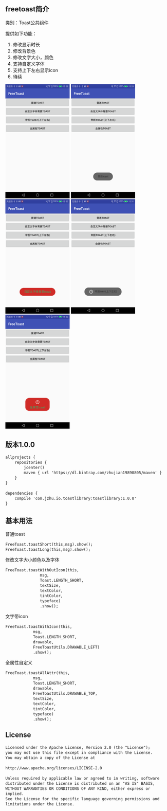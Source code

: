 ## freetoast简介
类别：Toast公共组件  

提供如下功能：  
1.  修改显示时长   
2.  修改背景色    
3.  修改文字大小，颜色    
4.  支持自定义字体    
5.  支持上下左右显示icon    
6.  待续

<img src="https://github.com/zhujian1989/freetoast/blob/master/screenshot/1.png" width="200"> <img src="https://github.com/zhujian1989/freetoast/blob/master/screenshot/2.png" width="200"> <img src="https://github.com/zhujian1989/freetoast/blob/master/screenshot/3.png" width="200">
<img src="https://github.com/zhujian1989/freetoast/blob/master/screenshot/4.png" width="200"><img src="https://github.com/zhujian1989/freetoast/blob/master/screenshot/5.png" width="200">

## 版本1.0.0   
```
allprojects {
    repositories {
        jcenter()
        maven { url 'https://dl.bintray.com/zhujian19890805/maven' }
    }
}    
  
dependencies {
    compile 'com.jzhu.io.toastlibrary:toastlibrary:1.0.0'
}
```    

## 基本用法
普通toast  

```
FreeToast.toastShort(this,msg).show();  
FreeToast.toastLong(this,msg).show();

```  
修改文字大小颜色以及字体   

```
FreeToast.toastWithOutIcon(this,
			   msg,
			   Toast.LENGTH_SHORT,
			   textSize,
			   textColor,
			   tintColor,
			   typeface)
			   .show();
```  

文字带icon    

```
FreeToast.toastWithIcon(this, 
  			msg, 
  			Toast.LENGTH_SHORT, 
  			drawable, 
  			FreeToastUtils.DRAWABLE_LEFT)
  			.show();

``` 
全属性自定义     


```
FreeToast.toastAllAttr(this,
			msg, 
			Toast.LENGTH_SHORT, 
			drawable, 
			FreeToastUtils.DRAWABLE_TOP,
			textSize,
			textColor,
			tintColor,
			typeface)
			.show();
```  

## License

    Licensed under the Apache License, Version 2.0 (the "License");
    you may not use this file except in compliance with the License.
    You may obtain a copy of the License at

    http://www.apache.org/licenses/LICENSE-2.0

    Unless required by applicable law or agreed to in writing, software
    distributed under the License is distributed on an "AS IS" BASIS,
    WITHOUT WARRANTIES OR CONDITIONS OF ANY KIND, either express or implied.
    See the License for the specific language governing permissions and
    limitations under the License.





